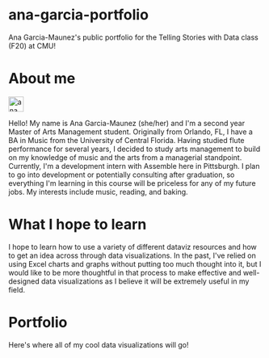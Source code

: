# ana-garcia-portfolio
Ana Garcia-Maunez's public portfolio for the Telling Stories with Data class (F20) at CMU!

# About me
<img src="https://i.imgur.com/cNyK1Fp.jpg?1" alt="ana profile pic" style="width:30px;height:30px;">

Hello! My name is Ana Garcia-Maunez (she/her) and I'm a second year Master of Arts Management student. Originally from Orlando, FL, I have a BA in Music from the University of Central Florida. Having studied flute performance for several years, I decided to study arts management to build on my knowledge of music and the arts from a managerial standpoint. Currently, I'm a development intern with Assemble here in Pittsburgh. I plan to go into development or potentially consulting after graduation, so everything I'm learning in this course will be priceless for any of my future jobs. My interests include music, reading, and baking.

# What I hope to learn 
I hope to learn how to use a variety of different dataviz resources and how to get an idea across through data visualizations. In the past, I've relied on using Excel charts and graphs without putting too much thought into it, but I would like to be more thoughtful in that process to make effective and well-designed data visualizations as I believe it will be extremely useful in my field. 

# Portfolio 
Here's where all of my cool data visualizations will go! 
